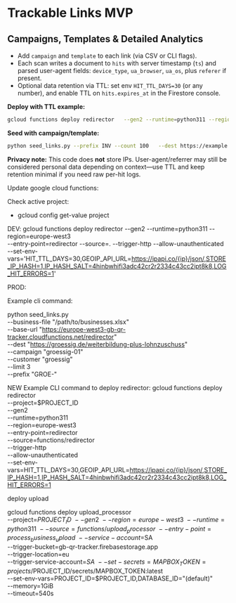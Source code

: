 # Trackable Links MVP


## Campaigns, Templates & Detailed Analytics

- Add `campaign` and `template` to each link (via CSV or CLI flags).
- Each scan writes a document to `hits` with server timestamp (`ts`) and parsed user-agent fields:
  `device_type`, `ua_browser`, `ua_os`, plus `referer` if present.
- Optional data retention via TTL: set env `HIT_TTL_DAYS=30` (or any number), and enable TTL on `hits.expires_at` in the Firestore console.

**Deploy with TTL example:**
```bash
gcloud functions deploy redirector   --gen2 --runtime=python311 --region=europe-west3   --entry-point=redirector --source=.   --trigger-http --allow-unauthenticated   --set-env-vars=HIT_TTL_DAYS=30
```

**Seed with campaign/template:**
```bash
python seed_links.py --prefix INV --count 100   --dest https://example.com/landing   --business-id ACME --business-name "ACME GmbH"   --campaign SPRING25 --template HERO-A
```

**Privacy note:** This code does **not** store IPs. User-agent/referrer may still be considered personal data depending on context—use TTL and keep retention minimal if you need raw per-hit logs.

Update google cloud functions:

Check active project:
- gcloud config get-value project


DEV:
gcloud functions deploy redirector --gen2 --runtime=python311 --region=europe-west3 \
  --entry-point=redirector --source=. --trigger-http --allow-unauthenticated \
  --set-env-vars='HIT_TTL_DAYS=30,GEOIP_API_URL=https://ipapi.co/{ip}/json/,STORE_IP_HASH=1,IP_HASH_SALT=4hinbwhifi3adc42cr2r2334c43cc2ipt8k8,LOG_HIT_ERRORS=1'


PROD:



Example cli command:

python seed_links.py \
  --business-file "/path/to/businesses.xlsx" \
  --base-url "https://europe-west3-gb-qr-tracker.cloudfunctions.net/redirector" \
  --dest "https://groessig.de/weiterbildung-plus-lohnzuschuss" \
  --campaign "groessig-01" \
  --customer "groessig" \
  --limit 3 \
  --prefix "GROE-"


NEW Example CLI command to deploy redirector:
 gcloud functions deploy redirector \
  --project=$PROJECT_ID \
  --gen2 \
  --runtime=python311 \
  --region=europe-west3 \
  --entry-point=redirector \
  --source=functions/redirector \
  --trigger-http \
  --allow-unauthenticated \
  --set-env-vars=HIT_TTL_DAYS=30,GEOIP_API_URL=https://ipapi.co/{ip}/json/,STORE_IP_HASH=1,IP_HASH_SALT=4hinbwhifi3adc42cr2r2334c43cc2ipt8k8,LOG_HIT_ERRORS=1



deploy upload

gcloud functions deploy upload_processor \
  --project=$PROJECT_ID \
  --gen2 \
  --region=europe-west3 \
  --runtime=python311 \
  --source=functions/upload_processor \
  --entry-point=process_business_upload \
  --service-account=$SA \
  --trigger-bucket=gb-qr-tracker.firebasestorage.app \
  --trigger-location=eu \
  --trigger-service-account=$SA \
  --set-secrets=MAPBOX_TOKEN=projects/$PROJECT_ID/secrets/MAPBOX_TOKEN:latest \
  --set-env-vars=PROJECT_ID=$PROJECT_ID,DATABASE_ID="(default)" \
  --memory=1GiB \
  --timeout=540s


